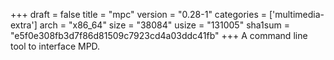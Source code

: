 +++
draft = false
title = "mpc"
version = "0.28-1"
categories = ['multimedia-extra']
arch = "x86_64"
size = "38084"
usize = "131005"
sha1sum = "e5f0e308fb3d7f86d81509c7923cd4a03ddc41fb"
+++
A command line tool to interface MPD.